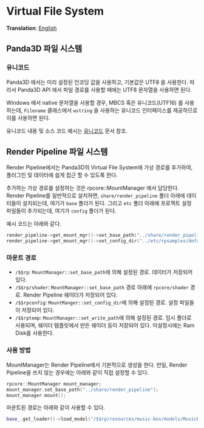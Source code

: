 # Virtual File System
**Translation**: [English](../virtual_filesystem.md)

## Panda3D 파일 시스템

### 유니코드
Panda3D 에서는 미리 설정된 인코딩 값을 사용하고, 기본값은 UTF8 을 사용한다.
따라서 Panda3D API 에서 파일 경로를 사용할 때에는 UTF8 문자열을 사용하면 된다.

Windows 에서 native 문자열을 사용할 경우, MBCS 혹은 유니코드(UTF16) 를 사용하는데,
`Filename` 클래스에서 `wstring` 을 사용하는 유니코드 인터페이스를 제공하므로 이를 사용하면 된다.

유니코드 내용 및 소스 코드 예시는 [유니코드](unicode.md) 문서 참조.



## Render Pipeline 파일 시스템
Render Pipeline에서는 Panda3D의 Virtual File System에 가상 경로를 추가하여,
플러그인 및 데이터에 쉽게 접근 할 수 있도록 한다.

추가하는 가상 경로를 설정하는 것은 rpcore::MountManager 에서 담당한다. Render Pipeline를 일반적으로 설치하면,
`share/render_pipeline` 폴더 아래에 데이터들이 설치되는데, 여기가 `base` 폴더가 된다.
그리고 `etc` 폴더 아래에 프로젝트 설정 파일들이 추가되는데, 여기가 `config` 폴더가 된다.

예시 코드는 아래와 같다.
```cpp
render_pipeline->get_mount_mgr()->set_base_path("../share/render_pipeline");
render_pipeline->get_mount_mgr()->set_config_dir("../etc/rpsamples/default");
```

### 마운트 경로
- `/$$rp`: `MountManager::set_base_path`에 의해 설정된 경로. 데이터가 저장되어 있다.
- `/$$rp/shader`: `MountManager::set_base_path` 경로 아래에 `rpcore/shader` 경로.
Render Pipeline 쉐이더가 저장되어 있다.
- `/$$rpconfig`: `MountManger::set_config_dir`에 의해 설정된 경로. 설정 파일들이 저장되어 있다.
- `/$$rptemp`: `MountManager::set_write_path`에 의해 설정된 경로. 임시 폴더로 사용되며,
쉐이더 템플릿에서 만든 쉐이더 등이 저장되어 있다. 미설정시에는 Ram Disk를 사용한다.

### 사용 방법
MountManager는 Render Pipeline에서 기본적으로 생성을 한다. 만일, Render Pipeline을 쓰지 않는 경우에는
아래와 같이 직접 설정할 수 있다.
```cpp
rpcore::MountManager mount_manager;
mount_manager.set_base_path("../share/render_pipeline");
mount_manager.mount();
```

마운트된 경로는 아래와 같이 사용할 수 있다.
```cpp
base_.get_loader()->load_model("/$$rp/resources/music-box/models/MusicBox");
```
